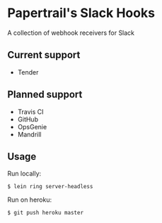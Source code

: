 # Papertrail's Slack Hooks

A collection of webhook receivers for Slack


## Current support

* Tender


## Planned support

* Travis CI
* GitHub
* OpsGenie
* Mandrill


## Usage

Run locally:

    $ lein ring server-headless

Run on heroku:

    $ git push heroku master

